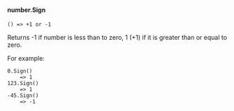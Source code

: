 #### number.Sign

``` suneido
() => +1 or -1
```

Returns -1 if number is less than to zero, 1 (+1) if it is greater than or equal to zero.

For example:

``` suneido
0.Sign()
    => 1
123.Sign()
    => 1
-45.Sign()
    => -1
```